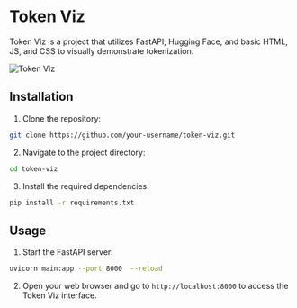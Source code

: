 # Token Viz

Token Viz is a project that utilizes FastAPI, Hugging Face, and basic HTML, JS, and CSS to visually demonstrate tokenization.


![Token Viz](/token-viz/images/snapshot.png)

## Installation

1. Clone the repository:

```bash
git clone https://github.com/your-username/token-viz.git
```

2. Navigate to the project directory:

```bash
cd token-viz
```

3. Install the required dependencies:

```bash
pip install -r requirements.txt
```

## Usage

1. Start the FastAPI server:

```bash
uvicorn main:app --port 8000  --reload
```

2. Open your web browser and go to `http://localhost:8000` to access the Token Viz interface.
